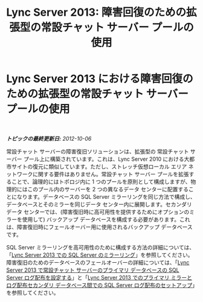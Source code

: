 ﻿---
title: 'Lync Server 2013: 障害回復のための拡張型の常設チャット サーバー プールの使用'
TOCTitle: 障害回復のための拡張型の常設チャット サーバー プールの使用
ms:assetid: 74c5287e-d70d-490a-9adc-ab419917ddd9
ms:mtpsurl: https://technet.microsoft.com/ja-jp/library/JJ205007(v=OCS.15)
ms:contentKeyID: 48272471
ms.date: 05/19/2016
mtps_version: v=OCS.15
ms.translationtype: HT
---

# Lync Server 2013 における障害回復のための拡張型の常設チャット サーバー プールの使用

 

_**トピックの最終更新日:** 2012-10-06_

常設チャット サーバーの障害復旧ソリューションは、拡張型の 常設チャット サーバー プール上に構築されています。これは、Lync Server 2010 における大都市サイトの復元に類似しています。ただし、ストレッチ仮想ローカル エリア ネットワークに関する要件はありません。常設チャット サーバー プールを拡張することで、論理的にはトポロジ内に 1 つのプールを原則として構成しますが、物理的にはこのプール内のサーバーを 2 つの異なるデータ センターに配置することになります。データベースの SQL Server ミラーリングを同じ方法で構成し、データベースとそのミラーを同じデータ センター内に展開します。セカンダリ データ センターでは、(障害復旧時に高可用性を提供するためにオプションのミラーを使用して) バックアップ データベースを構成する必要があります。これは、障害復旧時にフェールオーバー用に使用されるバックアップ データベースです。

SQL Server ミラーリングを高可用性のために構成する方法の詳細については、「[Lync Server 2013 での SQL Server のミラーリング](lync-server-2013-sql-server-mirroring.md)」を参照してください。障害復旧のためのデータベースのフェールオーバーの詳細については、「[Lync Server 2013 で常設チャット サーバーのプライマリ データベースの SQL Server ログ配布を設定する](lync-server-2013-setting-up-sql-server-log-shipping-for-the-persistent-chat-server-primary-database.md)」と「[Lync Server 2013 でのプライマリ ミラーとログ配布セカンダリ データベース間での SQL Server ログ配布のセットアップ](lync-server-2013-setting-up-sql-server-log-shipping-between-the-primary-mirror-and-the-log-shipping-secondary-database.md)」を参照してください。

